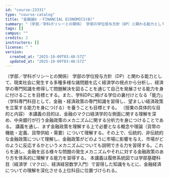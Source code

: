 ```yaml
---
id: "course:23331"
type: "course-catalog"
title: "金融論b ／FINANCIAL ECONOMICS(B)"
summary: "（学部／学科ポリシーとの関係） 学部の学位授与方針（DP）と関わる能力として、現実社会に発生する多種多様な諸問題を広く経済学の視点から分析し、経済学の専門知識を修得して問題解決を図ることを通じて自己を発展させる能力を身に付けることを目標とす…"
tags: []
campus: ""
credits: 2
instructors: []
license: " "
version:
  created_at: "2025-10-09T03:48:57Z"
  updated_at: "2025-10-09T03:48:57Z"
---
```


（学部／学科ポリシーとの関係） 学部の学位授与方針（DP）と関わる能力として、現実社会に発生する多種多様な諸問題を広く経済学の視点から分析し、経済学の専門知識を修得して問題解決を図ることを通じて自己を発展させる能力を身に付けることを目標とする。また、学科DPに掲げる学位の裏付けとなる「能力」（学科専門科目として、金融・経済政策の専門知識を習得し、望ましい経済政策を立案する能力を身につける）を養うことも目標とする。 （授業の具体的な目的と内容） 本講義の目的は、金融のマクロ経済学的な側面に関する理解を深め、中央銀行が行う金融政策のメカニズムに関する分析力を身につけることである。 講義を通し、まず金融政策を理解する上で必要となる概念や理論（貨幣の機能・定義、貨幣供給・需要）について理解する。その上で、伝統的、非伝統的な金融政策について理解し、金融政策がどのように市場に影響を与え、市場がどのように反応するかというメカニズムについても説明できる力を習得する。これらを通し、金融を巡る様々な問題の発生メカニズムやそれに対する金融政策のあり方を体系的に理解する能力を習得する。 本講義は履修系統図では学部基礎科目（経済学（マクロ）、経済経営数学入門）で習得した知識をもとに、金融経済についての理解を深化させる上位科目に位置づけられる。
